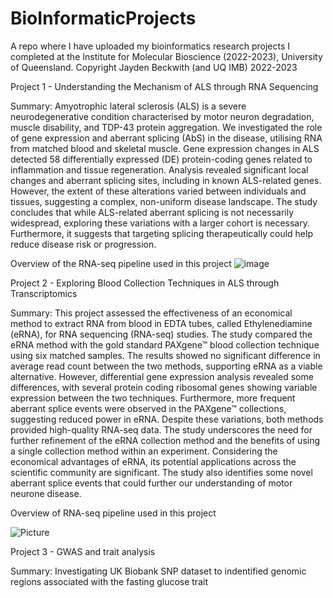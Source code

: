# BioInformaticProjects

A repo where I have uploaded my bioinformatics research projects I completed at the Institute for Molecular Bioscience (2022-2023), University of Queensland. Copyright Jayden Beckwith (and UQ IMB) 2022-2023

Project 1 - Understanding the Mechanism of ALS through RNA Sequencing 

Summary: Amyotrophic lateral sclerosis (ALS) is a severe neurodegenerative condition characterised by motor neuron degradation, muscle disability, and TDP-43 protein aggregation. We investigated the role of gene expression and aberrant splicing (AbS) in the disease, utilising RNA from matched blood and skeletal muscle. Gene expression changes in ALS detected 58 differentially expressed (DE) protein-coding genes related to inflammation and tissue regeneration. Analysis revealed significant local changes and aberrant splicing sites, including in known ALS-related genes. However, the extent of these alterations varied between individuals and tissues, suggesting a complex, non-uniform disease landscape. The study concludes that while ALS-related aberrant splicing is not necessarily widespread, exploring these variations with a larger cohort is necessary. Furthermore, it suggests that targeting splicing therapeutically could help reduce disease risk or progression.

Overview of the RNA-seq pipeline used in this project
![image](https://github.com/JaydenBeckwith/BioInformaticProjects/assets/55827127/06d4ad13-d299-4e03-80ef-a0991cb88d60)


Project 2 - Exploring Blood Collection Techniques in ALS through Transcriptomics

Summary: This project assessed the effectiveness of an economical method to extract RNA from blood in EDTA tubes, called Ethylenediamine (eRNA), for RNA sequencing (RNA-seq) studies. The study compared the eRNA method with the gold standard PAXgene™ blood collection technique using six matched samples. The results showed no significant difference in average read count between the two methods, supporting eRNA as a viable alternative. However, differential gene expression analysis revealed some differences, with several protein coding ribosomal genes showing variable expression between the two techniques. Furthermore, more frequent aberrant splice events were observed in the PAXgene™ collections, suggesting reduced power in eRNA. Despite these variations, both methods provided high-quality RNA-seq data. The study underscores the need for further refinement of the eRNA collection method and the benefits of using a single collection method within an experiment. Considering the economical advantages of eRNA, its potential applications across the scientific community are significant. The study also identifies some novel aberrant splice events that could further our understanding of motor neurone disease.

Overview of RNA-seq pipeline used in this project 

![Picture](https://github.com/JaydenBeckwith/BioInformaticProjects/assets/55827127/087ab5c7-4d81-4201-b7a3-2147fde9bee5)

Project 3 - GWAS and trait analysis

Summary: Investigating UK Biobank SNP dataset to indentified genomic regions associated with the fasting glucose trait
